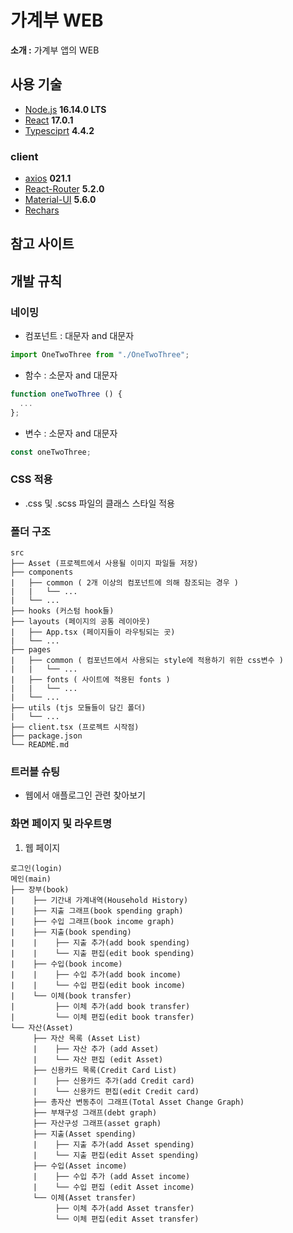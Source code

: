 # 가계부 WEB

**소개 :** 가계부 앱의 WEB

## 사용 기술
- [Node.js](https://nodejs.org/ko/) **16.14.0 LTS**
- [React](https://ko.reactjs.org/) **17.0.1**
- [Typesciprt](https://www.typescriptlang.org/) **4.4.2**

### client
- [axios](https://www.npmjs.com/package/axios) **021.1**
- [React-Router](https://v5.reactrouter.com/web/guides/quick-start) **5.2.0**
- [Material-UI](https://mui.com/getting-started/templates/) **5.6.0**
- [Rechars](https://recharts.org/en-US)
## 참고 사이트

## 개발 규칙

### 네이밍

- 컴포넌트 : 대문자 and 대문자

```jsx
import OneTwoThree from "./OneTwoThree";
```

- 함수 : 소문자 and 대문자

```jsx
function oneTwoThree () {
  ...
};
```

- 변수 : 소문자 and 대문자

```jsx
const oneTwoThree;
```

### CSS 적용

- .css 및 .scss 파일의 클래스 스타일 적용

### 폴더 구조

```text
src
├── Asset (프로젝트에서 사용될 이미지 파일들 저장)
├── components
|   ├── common ( 2개 이상의 컴포넌트에 의해 참조되는 경우 )
|   |   └── ...
|   └── ... 
├── hooks (커스텀 hook들)
├── layouts (페이지의 공통 레이아웃)
|   ├── App.tsx (페이지들이 라우팅되는 곳)
|   └── ...
├── pages
|   ├── common ( 컴포넌트에서 사용되는 style에 적용하기 위한 css변수 )
|   |   └── ...
|   ├── fonts ( 사이트에 적용된 fonts )
|   |   └── ...
|   └── ...
├── utils (tjs 모듈들이 담긴 폴더)
|   └── ...
├── client.tsx (프로젝트 시작점)
├── package.json
└── README.md
```

### 트러블 슈팅
- 웹에서 애플로그인 관련 찾아보기


### 화면 페이지 및 라우트명
1. 웹 페이지

```text
로그인(login)
메인(main)
├── 장부(book)
|    ├── 기간내 가계내역(Household History)
|    ├── 지출 그래프(book spending graph)
|    ├── 수입 그래프(book income graph)
|    ├── 지출(book spending)
|    |    ├── 지출 추가(add book spending)
|    |    └── 지출 편집(edit book spending)
|    ├── 수입(book income)
|    |    ├── 수입 추가(add book income)
|    |    └── 수입 편집(edit book income)
|    └── 이체(book transfer)
|         ├── 이체 추가(add book transfer)
|         └── 이체 편집(edit book transfer)
└── 자산(Asset)
     ├── 자산 목록 (Asset List)
     |    ├── 자산 추가 (add Asset)
     |    └── 자산 편집 (edit Asset)
     ├── 신용카드 목록(Credit Card List)
     |    ├── 신용카드 추가(add Credit card)
     |    └── 신용카드 편집(edit Credit card)
     ├── 총자산 변동추이 그래프(Total Asset Change Graph)
     ├── 부채구성 그래프(debt graph)
     ├── 자산구성 그래프(asset graph)
     ├── 지출(Asset spending)
     |    ├── 지출 추가(add Asset spending)    
     |    └── 지출 편집(edit Asset spending)
     ├── 수입(Asset income)
     |    ├── 수입 추가 (add Asset income)
     |    └── 수입 편집 (edit Asset income)
     └── 이체(Asset transfer)
          ├── 이체 추가(add Asset transfer)
          └── 이체 편집(edit Asset transfer)
```